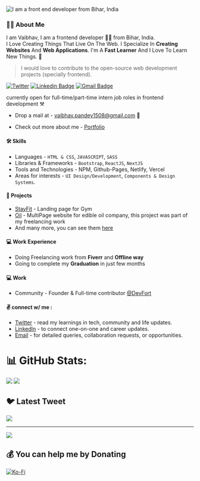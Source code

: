 ![I am a front end developer from Bihar, India](https://media.giphy.com/media/ZVik7pBtu9dNS/giphy.gif)
### 👋🏻 About Me

I am Vaibhav, I am a frontend developer  👨‍💻 from Bihar, India.  
I Love Creating Things That Live On The Web. I Specialize In  **Creating Websites** And  **Web Applications**. I'm A  **Fast Learner** And I Love To Learn New Things. 💓

> I would love to contribute to the open-source web development projects (specially frontend).

[![Twitter](https://img.shields.io/badge/Twitter-1DA1F2?style=for-the-badge&logo=twitter&label=SyntaxError408)](https://www.twitter.com/SyntaxError408/)  [![Linkedin Badge](https://img.shields.io/badge/LinkedIn-0077B5?style=for-the-badge&logo=linkedin&label=devXvaibhav)](https://www.linkedin.com/in/devXvaibhav/)  [![Gmail Badge](https://img.shields.io/badge/Gmail-D14836?style=for-the-badge&logo=gmail&logoColor=white&label=vaibhav.pandey1508@gmail.com)](mailto:vaibhav.pandey1508@gmail.com)

 currently open for full-time/part-time intern job roles in frontend development ⚒

-   Drop a mail at -  [vaibhav.pandey1508@gmail.com](vaibhav.pandey1508@gmail.com)  💌  
    
-   Check out more about me -  [Portfolio](https://kumarvaibhav.vercel.app/)

#### [](https://github.com/prgVaibhav#-skills)🛠  Skills

-   Languages - `HTML & CSS`, `JAVASCRIPT`, `SASS`
-   Libraries & Frameworks -  `Bootstrap`,  `ReactJS`, `NextJS`
-   Tools and Technologies - NPM, Github-Pages, Netlify, Vercel
-   Areas for interests - `UI Design/Development`,  `Components & Design Systems`.

#### [](https://github.com/prgVaibhav#-projects)💼  Projects

-   [StayFit](https://prgvaibhav.github.io/StayFit/)  - Landing page for Gym
-   [Oil](https://prgvaibhav.github.io/Oil-Manufacturing/)  - MultiPage website for edible oil company, this project was part of my freelancing work
- And many more, you can see them [here](https://kumarvaibhav.vercel.app/)

#### [](https://github.com/prgVaibhav#-work-experience)💻  Work Experience

-   Doing Freelancing work from **Fiverr** and **Offline way**
-   Going to complete my **Graduation** in just few months

#### [](https://github.com/prgVaibhav#-volunteer-work)💻  Work

-   Community - Founder & Full-time contributor [@DevFort](https://github.com/PrgVaibhav/devFort)

#### [](https://github.com/wh0sumit#-connect-w-me-)✌  connect w/ me :

-   [Twitter](https://twitter.com/SyntaxError408)  - read my learnings in tech, community and life updates.
-   [LinkedIn](https://www.linkedin.com/in/devXvaibhav)  - to connect one-on-one and career updates.
-   [Email](vaibhav.pandey1508@gmail.com)  - for detailed queries, collaboration requests, or opportunities.
# 📊 GitHub Stats:
![](https://github-readme-stats.vercel.app/api?username=prgVaibhav&theme=nightowl&hide_border=false&include_all_commits=false&count_private=false)
![](https://github-readme-streak-stats.herokuapp.com/?user=prgVaibhav&theme=nightowl&hide_border=false)

## 🐦 Latest Tweet
![](https://gtce.itsvg.in/api?username=SyntaxError408)

---
[![](https://visitcount.itsvg.in/api?id=prgVaibhav&icon=5&color=8)](https://visitcount.itsvg.in)

  ## 💰 You can help me by Donating
  [![Ko-Fi](https://img.shields.io/badge/Ko--fi-F16061?style=for-the-badge&logo=ko-fi&logoColor=white)](https://ko-fi.com/devXvaibhav) 

  
<!-- Proudly created with GPRM ( https://gprm.itsvg.in ) -->

